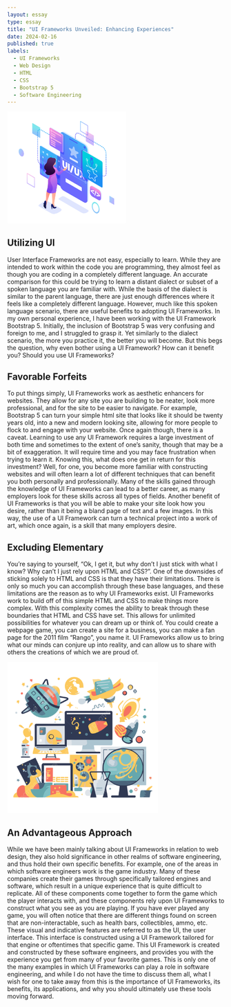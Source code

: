```yaml
---
layout: essay
type: essay
title: "UI Frameworks Unveiled: Enhancing Experiences"
date: 2024-02-16
published: true
labels:
  - UI Frameworks
  - Web Design
  - HTML
  - CSS
  - Bootstrap 5
  - Software Engineering
---
```


<img width="275px" 
     class="rounded float-start pe-4" 
     src="../img/unveil/uiframework2.png" >

## Utilizing UI

User Interface Frameworks are not easy, especially to learn. While they are intended to work within the code you are programming, they almost feel as though you are coding in a completely different language. An accurate comparison for this could be trying to learn a distant dialect or subset of a spoken language you are familiar with. While the basis of the dialect is similar to the parent language, there are just enough differences where it feels like a completely different language. However, much like this spoken language scenario, there are useful benefits to adopting UI Frameworks. In my own personal experience, I have been working with the UI Framework Bootstrap 5. Initially, the inclusion of Bootstrap 5 was very confusing and foreign to me, and I struggled to grasp it. Yet similarly to the dialect scenario, the more you practice it, the better you will become. But this begs the question, why even bother using a UI Framework? How can it benefit you? Should you use UI Frameworks?

## Favorable Forfeits

To put things simply, UI Frameworks work as aesthetic enhancers for websites. They allow for any site you are building to be neater, look more professional, and for the site to be easier to navigate. For example, Bootstrap 5 can turn your simple html site that looks like it should be twenty years old, into a new and modern looking site, allowing for more people to flock to and engage with your website. Once again though, there is a caveat. Learning to use any UI Framework requires a large investment of both time and sometimes to the extent of one’s sanity, though that may be a bit of exaggeration. It will require time and you may face frustration when trying to learn it. Knowing this, what does one get in return for this investment? Well, for one, you become more familiar with constructing websites and will often learn a lot of different techniques that can benefit you both personally and professionally. Many of the skills gained through the knowledge of UI Frameworks can lead to a better career, as many employers look for these skills across all types of fields. Another benefit of UI Frameworks is that you will be able to make your site look how you desire, rather than it being a bland page of text and a few images. In this way, the use of a UI Framework can turn a technical project into a work of art, which once again, is a skill that many employers desire.


## Excluding Elementary

You’re saying to yourself, “Ok, I get it, but why don’t I just stick with what I know? Why can’t I just rely upon HTML and CSS?”. One of the downsides of sticking solely to HTML and CSS is that they have their limitations. There is only so much you can accomplish through these base languages, and these limitations are the reason as to why UI Frameworks exist. UI Frameworks work to build off of this simple HTML and CSS to make things more complex. With this complexity comes the ability to break through these boundaries that HTML and CSS have set. This allows for unlimited possibilities for whatever you can dream up or think of. You could create a webpage game, you can create a site for a business, you can make a fan page for the 2011 film “Rango”, you name it. UI Frameworks allow us to bring what our minds can conjure up into reality, and can allow us to share with others the creations of which we are proud of.

<img width="350px" 
     class="rounded float-start pe-4" 
     src="../img/unveil/webdesign1.png" >

## An Advantageous Approach 

While we have been mainly talking about UI Frameworks in relation to web design, they also hold significance in other realms of software engineering, and thus hold their own specific benefits. For example, one of the areas in which software engineers work is the game industry. Many of these companies create their games through specifically tailored engines and software, which result in a unique experience that is quite difficult to replicate. All of these components come together to form the game which the player interacts with, and these components rely upon UI Frameworks to construct what you see as you are playing. If you have ever played any game, you will often notice that there are different things found on screen that are non-interactable, such as health bars, collectibles, ammo, etc. These visual and indicative features are referred to as the UI, the user interface. This interface is constructed using a UI Framework tailored for that engine or oftentimes that specific game. This UI Framework is created and constructed by these software engineers, and provides you with the experience you get from many of your favorite games. This is only one of the many examples in which UI Frameworks can play a role in software engineering, and while I do not have the time to discuss them all, what I wish for one to take away from this is the importance of UI Frameworks, its benefits, its applications, and why you should ultimately use these tools moving forward.
